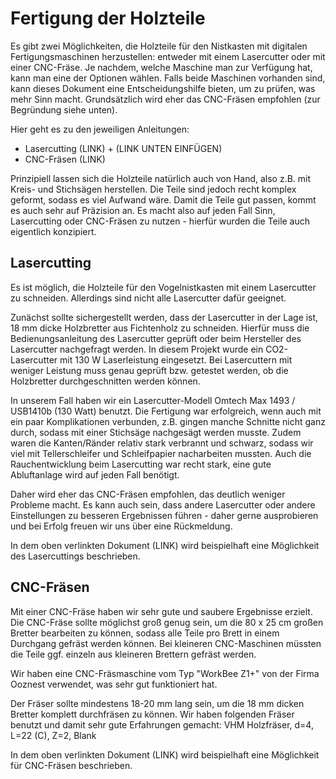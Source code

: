 # Fertigung der Holzteile

Es gibt zwei Möglichkeiten, die Holzteile für den Nistkasten mit digitalen Fertigungsmaschinen herzustellen: entweder mit einem Lasercutter oder mit einer CNC-Fräse. Je nachdem, welche Maschine man zur Verfügung hat, kann man eine der Optionen wählen. Falls beide Maschinen vorhanden sind, kann dieses Dokument eine Entscheidungshilfe bieten, um zu prüfen, was mehr Sinn macht. Grundsätzlich wird eher das CNC-Fräsen empfohlen (zur Begründung siehe unten).

Hier geht es zu den jeweiligen Anleitungen:
- Lasercutting (LINK) + (LINK UNTEN EINFÜGEN)
- CNC-Fräsen (LINK)

Prinzipiell lassen sich die Holzteile natürlich auch von Hand, also z.B. mit Kreis- und Stichsägen herstellen. Die Teile sind jedoch recht komplex geformt, sodass es viel Aufwand wäre. Damit die Teile gut passen, kommt es auch sehr auf Präzision an. Es macht also auf jeden Fall Sinn, Lasercutting oder CNC-Fräsen zu nutzen - hierfür wurden die Teile auch eigentlich konzipiert.

## Lasercutting

Es ist möglich, die Holzteile für den Vogelnistkasten mit einem Lasercutter zu schneiden. Allerdings sind nicht alle Lasercutter dafür geeignet.

Zunächst sollte sichergestellt werden, dass der Lasercutter in der Lage ist, 18 mm dicke Holzbretter aus Fichtenholz zu schneiden. Hierfür muss die Bedienungsanleitung des Lasercutter geprüft oder beim Hersteller des Lasercutter nachgefragt werden. In diesem Projekt wurde ein CO2-Lasercutter mit 130 W Laserleistung eingesetzt. Bei Lasercuttern mit weniger Leistung muss genau geprüft bzw. getestet werden, ob die Holzbretter durchgeschnitten werden können.

In unserem Fall haben wir ein Lasercutter-Modell Omtech Max 1493 / USB1410b (130 Watt) benutzt. Die Fertigung war erfolgreich, wenn auch mit ein paar Komplikationen verbunden, z.B. gingen manche Schnitte nicht ganz durch, sodass mit einer Stichsäge nachgesägt werden musste. Zudem waren die Kanten/Ränder relativ stark verbrannt und schwarz, sodass wir viel mit Tellerschleifer und Schleifpapier nacharbeiten mussten. Auch die Rauchentwicklung beim Lasercutting war recht stark, eine gute Abluftanlage wird auf jeden Fall benötigt.

Daher wird eher das CNC-Fräsen empfohlen, das deutlich weniger Probleme macht. Es kann auch sein, dass andere Lasercutter oder andere Einstellungen zu besseren Ergebnissen führen - daher gerne ausprobieren und bei Erfolg freuen wir uns über eine Rückmeldung.

In dem oben verlinkten Dokument (LINK) wird beispielhaft eine Möglichkeit des Lasercuttings beschrieben.

## CNC-Fräsen

Mit einer CNC-Fräse haben wir sehr gute und saubere Ergebnisse erzielt. Die CNC-Fräse sollte möglichst groß genug sein, um die 80 x 25 cm großen Bretter bearbeiten zu können, sodass alle Teile pro Brett in einem Durchgang gefräst werden können. Bei kleineren CNC-Maschinen müssten die Teile ggf. einzeln aus kleineren Brettern gefräst werden.

Wir haben eine CNC-Fräsmaschine vom Typ "WorkBee Z1+" von der Firma Ooznest verwendet, was sehr gut funktioniert hat.

Der Fräser sollte mindestens 18-20 mm lang sein, um die 18 mm dicken Bretter komplett durchfräsen zu können.
Wir haben folgenden Fräser benutzt und damit sehr gute Erfahrungen gemacht: VHM Holzfräser, d=4, L=22 (C), Z=2, Blank

In dem oben verlinkten Dokument (LINK) wird beispielhaft eine Möglichkeit für CNC-Fräsen beschrieben.
